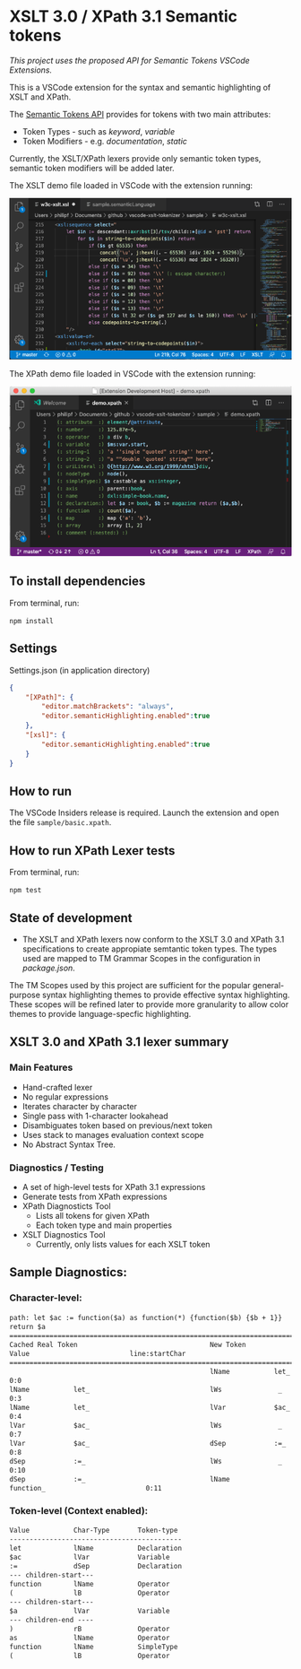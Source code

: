 # XSLT 3.0 / XPath 3.1 Semantic tokens

_This project uses the proposed API for Semantic Tokens VSCode Extensions._

This is a VSCode extension for the syntax and semantic highlighting of XSLT and XPath.

The [Semantic Tokens API](https://github.com/microsoft/vscode/wiki/Semantic-Highlighting-Overview) provides for tokens with two main attributes:
- Token Types - such as *keyword*, *variable*
- Token Modifiers - e.g. *documentation*, *static* 

Currently, the XSLT/XPath lexers provide only semantic token types, semantic token modifiers will be added later. 

The XSLT demo file loaded in VSCode with the extension running:

![Screenshot](xslt-demo2.png)

The XPath demo file loaded in VSCode with the extension running:

![Screenshot](xpath-demo.png)

## To install dependencies
From terminal, run:

 ``npm install``

## Settings

Settings.json (in application directory)

```json
{
	"[XPath]": {
		"editor.matchBrackets": "always",
		"editor.semanticHighlighting.enabled":true
	},
	"[xsl]": {
		"editor.semanticHighlighting.enabled":true
	}
}
```

## How to run

The VSCode Insiders release is required. Launch the extension and open the file `sample/basic.xpath`.

## How to run XPath Lexer tests

From terminal, run:

``npm test``

## State of development

- The XSLT and XPath lexers now conform to the XSLT 3.0 and XPath 3.1 specifications to create appropiate semtantic token types. The types used are mapped to TM Grammar Scopes in the configuration in *package.json*. 

The TM Scopes used by this project are sufficient for the popular general-purpose syntax highlighting themes to provide effective syntax highlighting. These scopes will be refined later to provide more granularity to allow color themes to provide language-specfic highlighting.


## XSLT 3.0 and XPath 3.1 lexer summary

### Main Features
- Hand-crafted lexer
- No regular expressions
- Iterates character by character
- Single pass with 1-character lookahead
- Disambiguates token based on previous/next token
- Uses stack to manages evaluation context scope
- No Abstract Syntax Tree.

### Diagnostics / Testing
- A set of high-level tests for XPath 3.1 expressions
- Generate tests from XPath expressions
- XPath Diagnosticts Tool
	- Lists all tokens for given XPath
	- Each token type and main properties
- XSLT Diagnostics Tool
	- Currently, only lists values for each XSLT token

## Sample Diagnostics:

### Character-level:
```
path: let $ac := function($a) as function(*) {function($b) {$b + 1}} return $a
===============================================================================================================
Cached Real Token                                 New Token       Value                         line:startChar
===============================================================================================================
                                                  lName           let_                              0:0
lName           let_                              lWs              _                                0:3
lName           let_                              lVar            $ac_                              0:4
lVar            $ac_                              lWs              _                                0:7
lVar            $ac_                              dSep            :=_                               0:8
dSep            :=_                               lWs              _                                0:10
dSep            :=_                               lName           function_                         0:11
```
### Token-level (Context enabled):

```
Value           Char-Type       Token-type
-------------------------------------------
let             lName           Declaration
$ac             lVar            Variable
:=              dSep            Declaration
--- children-start---
function        lName           Operator
(               lB              Operator
--- children-start---
$a              lVar            Variable
--- children-end ----
)               rB              Operator
as              lName           Operator
function        lName           SimpleType
(               lB              Operator

